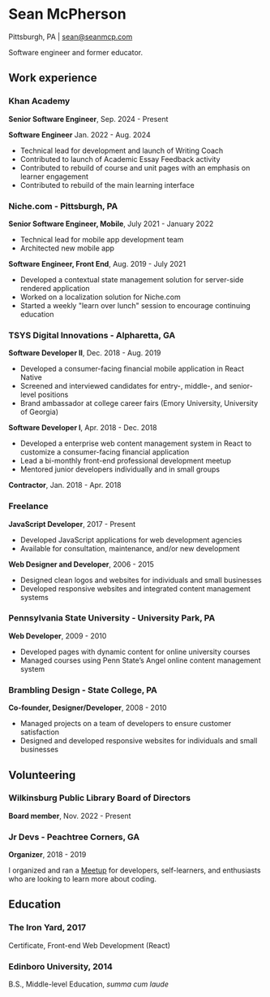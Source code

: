 # Sean McPherson
Pittsburgh, PA | sean@seanmcp.com

Software engineer and former educator.

## Work experience
### Khan Academy
**Senior Software Engineer**, Sep. 2024 - Present

**Software Engineer** Jan. 2022 - Aug. 2024
- Technical lead for development and launch of Writing Coach
- Contributed to launch of Academic Essay Feedback activity
- Contributed to rebuild of course and unit pages with an emphasis on learner engagement
- Contributed to rebuild of the main learning interface

### Niche.com - Pittsburgh, PA
**Senior Software Engineer, Mobile**, July 2021 - January 2022
- Technical lead for mobile app development team
- Architected new mobile app

**Software Engineer, Front End**, Aug. 2019 - July 2021
- Developed a contextual state management solution for server-side rendered application
- Worked on a localization solution for Niche.com
- Started a weekly "learn over lunch" session to encourage continuing education

### TSYS Digital Innovations - Alpharetta, GA

**Software Developer II**, Dec. 2018 - Aug. 2019
- Developed a consumer-facing financial mobile application in React Native
- Screened and interviewed candidates for entry-, middle-, and senior-level positions
- Brand ambassador at college career fairs (Emory University, University of Georgia)

**Software Developer I**, Apr. 2018 - Dec. 2018
- Developed a enterprise web content management system in React to customize a consumer-facing financial application
- Lead a bi-monthly front-end professional development meetup
- Mentored junior developers individually and in small groups

**Contractor**, Jan. 2018 - Apr. 2018

### Freelance
**JavaScript Developer**, 2017 - Present
- Developed JavaScript applications for web development agencies
- Available for consultation, maintenance, and/or new development

**Web Designer and Developer**, 2006 - 2015
- Designed clean logos and websites for individuals and small businesses
- Developed responsive websites and integrated content management systems

### Pennsylvania State University - University Park, PA
**Web Developer**, 2009 - 2010
- Developed pages with dynamic content for online university courses 
- Managed courses using Penn State’s Angel online content management system

### Brambling Design - State College, PA
**Co-founder, Designer/Developer**, 2008 - 2010
- Managed projects on a team of developers to ensure customer satisfaction
- Designed and developed responsive websites for individuals and small businesses

## Volunteering

### Wilkinsburg Public Library Board of Directors
**Board member**, Nov. 2022 - Present

### Jr Devs - Peachtree Corners, GA
**Organizer**, 2018 - 2019

I organized and ran a [Meetup](https://meetup.com/jrdevsatl) for developers, self-learners, and enthusiasts who are looking to learn more about coding.
 
## Education
### The Iron Yard, 2017
Certificate, Front-end Web Development (React)
 
### Edinboro University, 2014
B.S., Middle-level Education, *summa cum laude*
